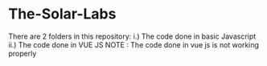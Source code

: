 # The-Solar-Labs
There are 2 folders in this repository:
i.) The code done in basic Javascript 
ii.) The code done in VUE JS
NOTE : The code done in vue js is not working properly 

